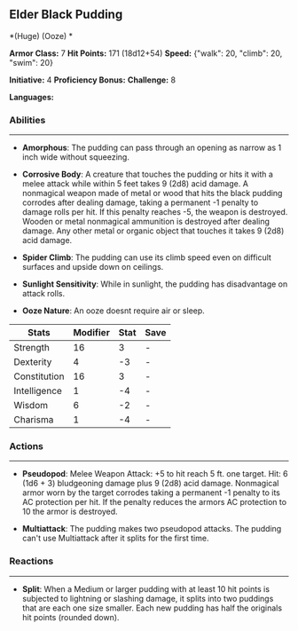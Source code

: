 ## Elder Black Pudding
*(Huge) (Ooze) *

**Armor Class:** 7
**Hit Points:** 171 (18d12+54)
**Speed:** {"walk": 20, "climb": 20, "swim": 20}

**Initiative:** 4
**Proficiency Bonus:**
**Challenge:** 8

**Languages:** 

### Abilities
 --- 
- **Amorphous**: The pudding can pass through an opening as narrow as 1 inch wide without squeezing.

- **Corrosive Body**: A creature that touches the pudding or hits it with a melee attack while within 5 feet takes 9 (2d8) acid damage. A nonmagical weapon made of metal or wood that hits the black pudding corrodes after dealing damage, taking a permanent -1 penalty to damage rolls per hit. If this penalty reaches -5, the weapon is destroyed. Wooden or metal nonmagical ammunition is destroyed after dealing damage. Any other metal or organic object that touches it takes 9 (2d8) acid damage.

- **Spider Climb**: The pudding can use its climb speed even on difficult surfaces and upside down on ceilings.

- **Sunlight Sensitivity**: While in sunlight, the pudding has disadvantage on attack rolls.

- **Ooze Nature**: An ooze doesnt require air or sleep.



| Stats | Modifier | Stat | Save
| ---- | ---- | ---- | ---- |
| Strength | 16 | 3 | - |
| Dexterity | 4 | -3 | - |
| Constitution | 16 | 3 | - |
| Intelligence | 1 | -4 | - |
| Wisdom | 6 | -2 | - |
| Charisma | 1 | -4 | - |

### Actions
 --- 
- **Pseudopod**: Melee Weapon Attack: +5 to hit  reach 5 ft.  one target. Hit: 6 (1d6 + 3) bludgeoning damage plus 9 (2d8) acid damage. Nonmagical armor worn by the target corrodes  taking a permanent -1 penalty to its AC protection per hit. If the penalty reduces the armors AC protection to 10  the armor is destroyed.

- **Multiattack**: The pudding makes two pseudopod attacks. The pudding can't use Multiattack after it splits for the first time.

### Reactions
 --- 
- **Split**: When a Medium or larger pudding with at least 10 hit points is subjected to lightning or slashing damage, it splits into two puddings that are each one size smaller. Each new pudding has half the originals hit points (rounded down).

